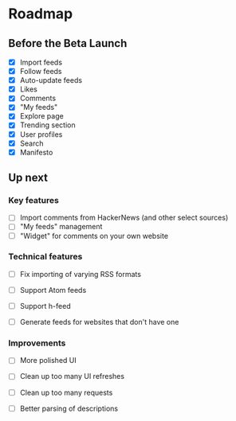 # Roadmap

## Before the Beta Launch

- [x] Import feeds
- [x] Follow feeds
- [x] Auto-update feeds
- [x] Likes
- [x] Comments
- [x] "My feeds"
- [x] Explore page
- [x] Trending section
- [x] User profiles
- [x] Search
- [x] Manifesto

## Up next

### Key features

- [ ] Import comments from HackerNews (and other select sources)
- [ ] "My feeds" management
- [ ] "Widget" for comments on your own website

### Technical features

- [ ] Fix importing of varying RSS formats
- [ ] Support Atom feeds
- [ ] Support h-feed
- [ ] Generate feeds for websites that don't have one


### Improvements

- [ ] More polished UI
- [ ] Clean up too many UI refreshes
- [ ] Clean up too many requests
- [ ] Better parsing of descriptions

